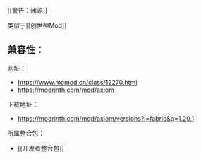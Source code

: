 [[警告：闭源]]

类似于[[创世神Mod]]

兼容性：
- 

网址：
- https://www.mcmod.cn/class/12270.html
- https://modrinth.com/mod/axiom

下载地址：
- https://modrinth.com/mod/axiom/versions?l=fabric&g=1.20.1

所属整合包：
- [[开发者整合包]]